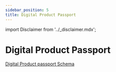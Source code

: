 ```yaml
---
sidebar_position: 5
title: Digital Product Passport
---
```


import Disclaimer from '../\_disclaimer.mdx';

<Disclaimer />

# Digital Product Passport

[Digital Product passport Schema](https://jargon.sh/user/unece/DigitalProductPassport/v/0.0.1)
